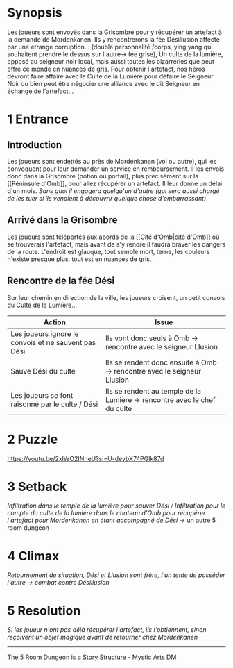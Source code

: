 # Synopsis 
Les joueurs sont envoyés dans la Grisombre pour y récupérer un artefact à la demande de Mordenkanen. Ils y rencontrerons la fée Désillusion affecté par une étrange corruption... (double personnalité /corps, ying yang qui souhaitent prendre le dessus sur l'autre-> fée grise), Un culte de la lumière, opposé au seigneur noir local, mais aussi toutes les bizarreries que peut offre ce monde en nuances de gris. Pour obtenir l'artefact, nos héros devront faire affaire avec le Culte de la Lumière pour défaire le Seigneur Noir ou bien peut être négocier une alliance avec le dit Seigneur en échange de l'artefact... 

# 1 Entrance
## Introduction 
Les joueurs sont endettés au près de Mordenkanen (vol ou autre), qui les convoquent pour leur demander un service en remboursement. Il les envois donc dans la Grisombre (potion ou portail), plus précisément sur la [[Péninsule d'Omb]], pour allez récupérer un artefact. Il leur donne un délai d'un mois. 
*Sans quoi il engagera quelqu'un d'autre (qui sera aussi chargé de les tuer si ils venaient à découvrir quelque chose d'embarrassant)*. 

## Arrivé dans la Grisombre
Les joueurs sont téléportés aux abords de la [[Cité d'Omb|cité d'Omb]] où se trouverais l'artefact, mais avant de s'y rendre il faudra braver les dangers de la route. L'endroit est glauque, tout semble mort, terne, les couleurs n'existe presque plus, tout est en nuances de gris. 

## Rencontre de la fée Dési
Sur leur chemin en direction de la ville, les joueurs croisent, un petit convois du Culte de la Lumière...

| Action                                               | Issue                                                                     |
| ---------------------------------------------------- | ------------------------------------------------------------------------- |
| Les joueurs ignore le convois et ne sauvent pas Dési | Ils vont donc seuls à Omb -> rencontre avec le seigneur Llusion           |
| Sauve Dési du culte                                  | Ils se rendent donc ensuite à Omb -> rencontre avec le seigneur Llusion   |
| Les joueurs se font raisonné par le culte / Dési     | Ils se rendent au temple de la Lumière -> rencontre avec le chef du culte |

# 2 Puzzle
https://youtu.be/2xlWO2INneU?si=U-deybX74PGlk87d
# 3 Setback
*Infiltration dans le temple de la lumière pour sauver Dési / Infiltration pour le compte du culte de la lumière dans le chateau d'Omb pour récupérer l'artefact pour Mordenkanen en étant accompagné de Dési*
-> un autre 5 room dungeon
# 4 Climax
*Retournement de situation, Dési et Llusion sont frère, l'un tente de posséder l'autre -> combat contre Désillusion*
# 5 Resolution
*Si les joueur n'ont pas déjà récupérer l'artefact, ils l'obtiennent, sinon reçoivent un objet magique avant de retourner chez Mordenkanen*

---
[The 5 Room Dungeon is a Story Structure - Mystic Arts DM](https://youtu.be/5pB-KR_u15o?si=pqW5QKERczf3j8D0)
